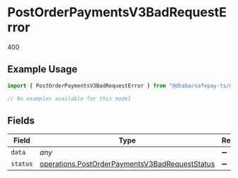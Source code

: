 # PostOrderPaymentsV3BadRequestError

400

## Example Usage

```typescript
import { PostOrderPaymentsV3BadRequestError } from "@dhaba/safepay-ts/models/errors";

// No examples available for this model
```

## Fields

| Field                                                                                                            | Type                                                                                                             | Required                                                                                                         | Description                                                                                                      |
| ---------------------------------------------------------------------------------------------------------------- | ---------------------------------------------------------------------------------------------------------------- | ---------------------------------------------------------------------------------------------------------------- | ---------------------------------------------------------------------------------------------------------------- |
| `data`                                                                                                           | *any*                                                                                                            | :heavy_minus_sign:                                                                                               | N/A                                                                                                              |
| `status`                                                                                                         | [operations.PostOrderPaymentsV3BadRequestStatus](../../models/operations/postorderpaymentsv3badrequeststatus.md) | :heavy_minus_sign:                                                                                               | N/A                                                                                                              |
